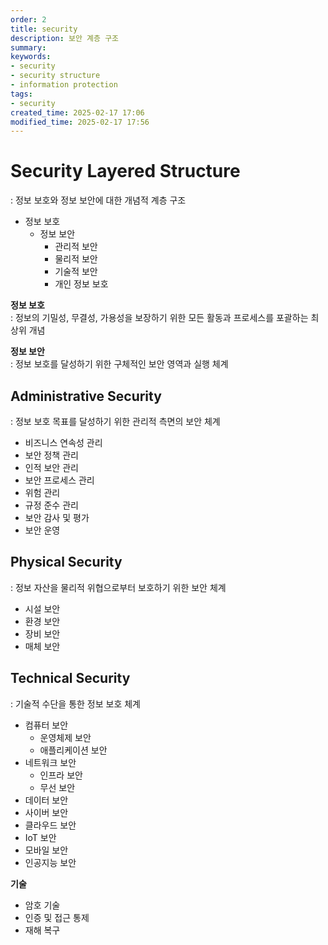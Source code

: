 ```yaml
---
order: 2
title: security
description: 보안 계층 구조
summary:
keywords:
- security
- security structure
- information protection
tags:
- security
created_time: 2025-02-17 17:06
modified_time: 2025-02-17 17:56
---
```


# Security Layered Structure
: 정보 보호와 정보 보안에 대한 개념적 계층 구조  

- 정보 보호
  - 정보 보안
    - 관리적 보안
    - 물리적 보안
    - 기술적 보안
    - 개인 정보 보호


**정보 보호**  
: 정보의 기밀성, 무결성, 가용성을 보장하기 위한 모든 활동과 프로세스를 포괄하는 최상위 개념  

**정보 보안**  
: 정보 보호를 달성하기 위한 구체적인 보안 영역과 실행 체계  



## Administrative Security
: 정보 보호 목표를 달성하기 위한 관리적 측면의 보안 체계

- 비즈니스 연속성 관리
- 보안 정책 관리
- 인적 보안 관리
- 보안 프로세스 관리
- 위험 관리
- 규정 준수 관리
- 보안 감사 및 평가
- 보안 운영



## Physical Security
: 정보 자산을 물리적 위협으로부터 보호하기 위한 보안 체계  

- 시설 보안
- 환경 보안
- 장비 보안
- 매체 보안



## Technical Security
: 기술적 수단을 통한 정보 보호 체계  

- 컴퓨터 보안
  - 운영체제 보안
  - 애플리케이션 보안
- 네트워크 보안
  - 인프라 보안
  - 무선 보안
- 데이터 보안
- 사이버 보안
- 클라우드 보안
- IoT 보안
- 모바일 보안
- 인공지능 보안

**기술**
- 암호 기술
- 인증 및 접근 통제
- 재해 복구